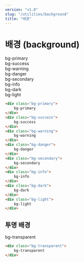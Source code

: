 ```yaml
---
version: "v1.0"
slug: "/utilities/background"
title: "배경"
---
```


# 배경 (background)

<div class="card">
<div class="card-body">
<div class="bg-primary pd-1">
	bg-primary
</div>
<div class="bg-success pd-1">
	bg-success
</div>
<div class="bg-warning pd-1">
	bg-warning
</div>
<div class="bg-danger pd-1">
	bg-danger
</div>
<div class="bg-secondary pd-1">
	bg-secondary
</div>
<div class="bg-info pd-1">
	bg-info
</div>
<div class="bg-dark pd-1">
	bg-dark
</div>
<div class="bg-light pd-1">
	bg-light
</div>
</div>

```html
<div class="bg-primary">
	bg-primary
</div>
<div class="bg-success">
	bg-success
</div>
<div class="bg-warning">
	bg-warning
</div>
<div class="bg-danger">
	bg-danger
</div>
<div class="bg-secondary">
	bg-secondary
</div>
<div class="bg-info">
	bg-info
</div>
<div class="bg-dark">
	bg-dark
</div>
<div class="bg-light">
	bg-light
</div>
```
</div>


## 투명 배경

<div class="card">
<div class="card-body">
<div class="bg-transparent pd-1">
	bg-transparent
</div>

```html
<div class="bg-transparent">
	bg-transparent
</div>
```
</div>